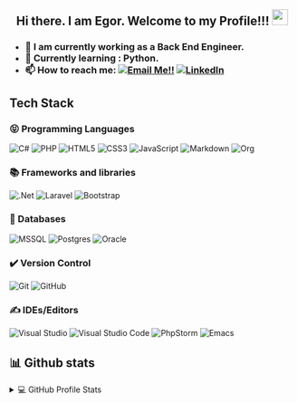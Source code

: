<h2 align="center">
  Hi there. I am Egor. Welcome to my Profile!!!
  <img src="https://media.giphy.com/media/hvRJCLFzcasrR4ia7z/giphy.gif" width="28">
</h2>

<h3>

-  🔭 I am currently working as a Back End Engineer.
-  🌱 Currently learning : Python.
-  📫 How to reach me: <a href="mailto:egor05.09.97@gmail.com">
![Email Me!!](https://img.shields.io/badge/Gmail-D14836?logo=gmail&logoColor=white)</a>
<a href="https://www.linkedin.com/in/egortolbaev/">![LinkedIn](https://img.shields.io/badge/LinkedIn-0077B5?logo=linkedin&logoColor=white)</a>

</h3>

## Tech Stack
### 😝 Programming Languages
<p>
    <img alt="C#" src="https://img.shields.io/badge/c%23-%23239120.svg?style=for-the-badge&logo=c-sharp&logoColor=white"/>
    <img alt="PHP" src="https://img.shields.io/badge/php-%23777BB4.svg?style=for-the-badge&logo=php&logoColor=white"/>
    <img alt="HTML5" src="https://img.shields.io/badge/html5-%23E34F26.svg?style=for-the-badge&logo=html5&logoColor=white"/>
    <img alt="CSS3" src="https://img.shields.io/badge/css3-%231572B6.svg?style=for-the-badge&logo=css3&logoColor=white"/>
    <img alt="JavaScript" src="https://img.shields.io/badge/javascript-%23323330.svg?style=for-the-badge&logo=javascript&logoColor=%23F7DF1E"/>
    <img alt="Markdown" src="https://img.shields.io/badge/markdown-%23000000.svg?style=for-the-badge&logo=markdown&logoColor=white"/>
    <img alt="Org" src="https://img.shields.io/badge/ORG-%231572B6.svg?style=for-the-badge&logo=org&logoColor=white"/>
</p>

### 📚 Frameworks and libraries
<p>
    <img alt=".Net" src="https://img.shields.io/badge/.NET-5C2D91?style=for-the-badge&logo=.net&logoColor=white"/>
    <img alt="Laravel" src="https://img.shields.io/badge/laravel-%23FF2D20.svg?style=for-the-badge&logo=laravel&logoColor=white"/>
    <img alt="Bootstrap" src="https://img.shields.io/badge/bootstrap-%23563D7C.svg?style=for-the-badge&logo=bootstrap&logoColor=white"/>
</p>

### 📙 Databases
<p>
    <img alt="MSSQL" src ="https://img.shields.io/badge/mssql-%23323330.svg?style=for-the-badge&logo=Microsoft SQL Server&logoColor=white"/>
    <img alt="Postgres" src ="https://img.shields.io/badge/postgres-%23316192.svg?style=for-the-badge&logo=postgresql&logoColor=white"/>
    <img alt="Oracle" src ="https://img.shields.io/badge/oracle-%23F00000.svg?style=for-the-badge&logo=oracle&logoColor=white" />
</p>

### ✔️ Version Control
<p>
    <img alt="Git" src="https://img.shields.io/badge/git-%23F05033.svg?style=for-the-badge&logo=git&logoColor=white"/>
    <img alt="GitHub" src="https://img.shields.io/badge/github-%23121011.svg?style=for-the-badge&logo=github&logoColor=white"/>

</p>

### ✍ IDEs/Editors
<p>
    <img alt="Visual Studio" src="https://img.shields.io/badge/VisualStudio-5C2D91.svg?style=for-the-badge&logo=visual-studio&logoColor=white"/>
    <img alt="Visual Studio Code" src="https://img.shields.io/badge/VisualStudioCode-0078d7.svg?style=for-the-badge&logo=visual-studio-code&logoColor=white"/>
    <img alt="PhpStorm" src="https://img.shields.io/badge/phpstorm-143?style=for-the-badge&logo=phpstorm&logoColor=black&color=black&labelColor=darkorchid"/>
    <img alt="Emacs" src="https://img.shields.io/badge/Emacs-%2300599C.svg?style=for-the-badge&logo=GNUEmacs&logoColor=white"/>
</p>

## 📊 Github stats
<!-- https://github.com/anuraghazra/github-readme-stats -->
<details> 
  <summary>💻 GitHub Profile Stats</summary>
  <br/>
    <img src="https://github-readme-stats.vercel.app/api?username=EgorTolbaev&show_icons=true&theme=react&count_private=true" alt="egortolbaev" width="50%">
    <img src="https://github-readme-streak-stats.herokuapp.com/?user=EgorTolbaev&theme=react" width="50%" >
    <p align="center">
        <img src="https://github-readme-stats.vercel.app/api/top-langs/?username=EgorTolbaev&layout=compact&langs_count=10&hide=java&theme=react" width="50%" >
    </p>
</details>

<!--
**EgorTolbaev/EgorTolbaev** is a ✨ _special_ ✨ repository because its `README.md` (this file) appears on your GitHub profile.

Here are some ideas to get you started:

- 🔭 I’m currently working on ...
- 🌱 I’m currently learning ...
- 👯 I’m looking to collaborate on ...
- 🤔 I’m looking for help with ...
- 💬 Ask me about ...
- 📫 How to reach me: ...
- 😄 Pronouns: ...
- ⚡ Fun fact: ...
-->
